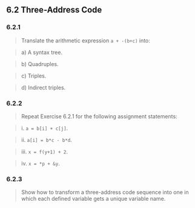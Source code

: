 ## 6.2 Three-Address Code

### 6.2.1

> Translate the arithmetic expression `a + -(b+c)` into:

> a) A syntax tree.

> b) Quadruples.

> c) Triples.

> d) Indirect triples.

### 6.2.2

> Repeat Exercise 6.2.1 for the following assignment statements:

> i. `a = b[i] + c[j]`.

> ii. `a[i] = b*c - b*d`.

> iii. `x = f(y+1) + 2`.

> iv. `x = *p + &y`.

### 6.2.3

> Show how to transform a three-address code sequence into one in which each defined variable gets a unique variable name.


